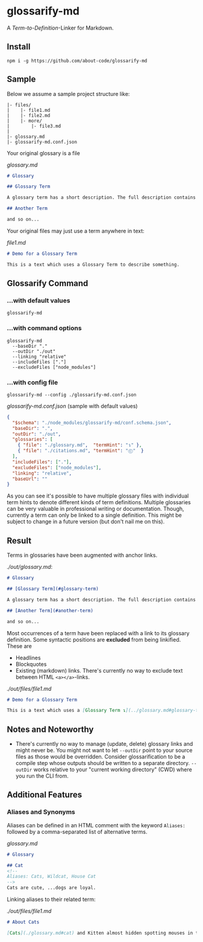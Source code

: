# glossarify-md

A *Term-to-Definition*-Linker for Markdown.

## Install

```
npm i -g https://github.com/about-code/glossarify-md
```

## Sample

Below we assume a sample project structure like:
```
|- files/
|    |- file1.md
|    |- file2.md
|    |- more/
|        |- file3.md
|
|- glossary.md
|- glossarify-md.conf.json
```

Your original glossary is a file

*glossary.md*
```md
# Glossary

## Glossary Term

A glossary term has a short description. The full description contains both sentences.

## Another Term

and so on...
```

Your original files may just use a term anywhere in text:

*file1.md*
```md
# Demo for a Glossary Term

This is a text which uses a Glossary Term to describe something.
```

## Glossarify Command

### ...with default values

```
glossarify-md
```

### ...with command options
```
glossarify-md
  --baseDir "."
  --outDir "./out"
  --linking "relative"
  --includeFiles ["."]
  --excludeFiles ["node_modules"]
```

### ...with config file

```
glossarify-md --config ./glossarify-md.conf.json
```

*glossarify-md.conf.json*  (sample with default values)
```json
{
  "$schema": "./node_modules/glossarify-md/conf.schema.json",
  "baseDir": ".",
  "outDir": "./out",
  "glossaries": [
    { "file": "./glossary.md",  "termHint": "↴" },
    { "file": "./citations.md", "termHint": "Ⓒ"  }
  ],
  "includeFiles": ["."],
  "excludeFiles": ["node_modules"],
  "linking": "relative",
  "baseUrl": ""
}
```
<!-- baseUrl only effective with linking "absolute" -->
As you can see it's possible to have multiple glossary files with individual term hints to denote different kinds of term definitions. Multiple glossaries can be very valuable in professional writing or documentation. Though, currently a term can only be linked to a single definition. This might be subject to change in a future version (but don't nail me on this).

## Result

Terms in glossaries have been augmented with anchor links.

*./out/glossary.md*:

```md
# Glossary

## [Glossary Term](#glossary-term)

A glossary term has a short description. The full description contains both sentences.

## [Another Term](#another-term)

and so on...
```
Most occurrences of a term have been replaced with a link to its glossary definition. Some syntactic positions are **excluded** from being linkified. These are
  - Headlines
  - Blockquotes
  - Existing (markdown) links. There's currently no way to exclude text between HTML `<a></a>`-links.

*./out/files/file1.md*
```md
# Demo for a Glossary Term

This is a text which uses a [Glossary Term ↴](../glossary.md#glossary-term) to describe something.
```

## Notes and Noteworthy

- There's currently no way to manage (update, delete) glossary links and might never be. You might not want to let `--outDir` point to your source files as those would be overridden. Consider glossarification to be a compile step whose outputs should be written to a separate directory. `--outDir` works relative to your "current working directory" (CWD) where you run the CLI from.

## Additional Features

### Aliases and Synonyms

Aliases can be defined in an HTML comment with the keyword `Aliases:` followed by a comma-separated list
 of alternative terms.

*glossary.md*
```md
# Glossary

## Cat
<!--
Aliases: Cats, Wildcat, House Cat
-->
Cats are cute, ...dogs are loyal.
```

Linking aliases to their related term:

*./out/files/file1.md*
```md
# About Cats

[Cats](./glossary.md#cat) and Kitten almost hidden spotting mouses in their houses. [The Author]
```
